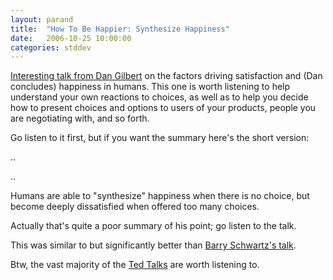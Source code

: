 ```yaml
---
layout: parand
title:  "How To Be Happier: Synthesize Happiness"
date:   2006-10-25 10:00:00
categories: stddev
---
```

[Interesting talk from Dan Gilbert](/web/20101222050555/http://www.ted.com/tedtalks/tedtalksplayer.cfm?key=d_gilbert) on the factors driving satisfaction and \(Dan concludes\) happiness in humans. This one is worth listening to help understand your own reactions to choices, as well as to help you decide how to present choices and options to users of your products, people you are negotiating with, and so forth.

Go listen to it first, but if you want the summary here's the short version:

..

..

Humans are able to "synthesize" happiness when there is no choice, but become deeply dissatisfied when offered too many choices.

Actually that's quite a poor summary of his point; go listen to the talk.

This was similar to but significantly better than [Barry Schwartz's talk](/web/20101222050555/http://www.ted.com/tedtalks/tedtalksplayer.cfm?key=b_schwartz).

Btw, the vast majority of the [Ted Talks](/web/20101222050555/http://www.ted.com/tedtalks/index.cfm?flashEnabled=1) are worth listening to.
